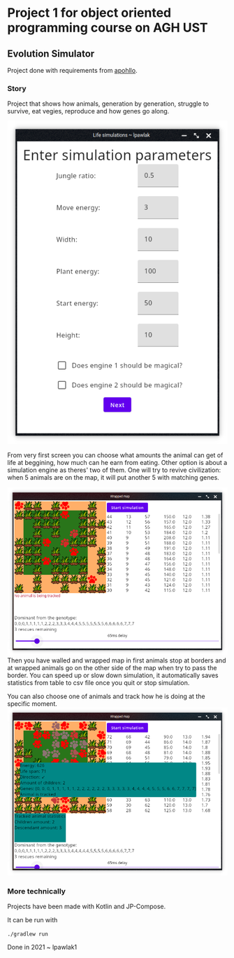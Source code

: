 # Project 1 for object oriented programming course on AGH UST

## Evolution Simulator

Project done with requirements from [apohllo](https://github.com/apohllo/obiektowe-lab/tree/13940d969b91c72115c455a319b3a36d03dd43b6/proj1).

### Story

Project that shows how animals, generation by generation, struggle to survive, eat vegies, reproduce
and how genes go along.

![](./imgs/ss_1.png)

From very first screen you can choose what amounts the animal can get of life at beggining, how much can he earn from eating.
Other option is about a simulation engine as theres' two of them. One will try to revive civilization: when 5 animals are on the map, it will put another 5 with matching genes.

![](./imgs/ss_2.png)
Then you have walled and wrapped map in first animals stop at borders and at wrapped animals go on the other side of the map when try to pass the border.
You can speed up or slow down simulation, it automatically saves statistics from table to csv file once you quit or stop simulation.

You can also choose one of animals and track how he is doing at the specific moment.
![](./imgs/ss_3.png)

### More technically

Projects have been made with Kotlin and JP-Compose. 

It can be run with 

```./gradlew run```

Done in 2021 ~ lpawlak1

